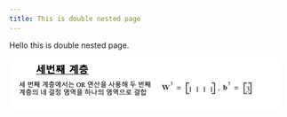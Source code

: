 ```yaml
---
title: This is double nested page
---
```

Hello this is double nested page.   

![./Notion_Exporter_Output/Test_for_nested_page/subpage/subpage/image/img_1.png](./Notion_Exporter_Output/Test_for_nested_page/subpage/subpage/image/img_1.png)

  

